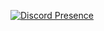 [![Discord Presence](https://lanyard.cnrad.dev/api/1107663692637671434)](https://discord.com/users/1107663692637671434)
